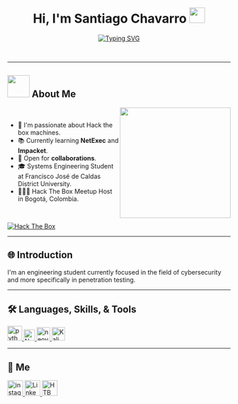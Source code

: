 <h1 align="center">Hi, I'm Santiago Chavarro <img src="https://media.giphy.com/media/hvRJCLFzcasrR4ia7z/giphy.gif" width="35"></h1>
<p align="center">
  <a href="https://git.io/typing-svg"><img src="https://readme-typing-svg.herokuapp.com?font=Fira+Code&pause=1000&color=6BF727&center=true&vCenter=true&width=435&lines=Software+Engineer+Student;CTF+Player;Passionate+About+Cybersecurity" alt="Typing SVG" /></a>
</p>

<br>

---

## <picture><img src="https://github.com/7oSkaaa/7oSkaaa/blob/main/Images/about_me.gif?raw=true" width="50px"></picture> About Me

<picture>
  <img align="right" src="https://github.com/d3vjh/d3vjh/blob/main/Resources/Gisac.gif" width="250px">
</picture>

&nbsp;

- 🚀 I'm passionate about Hack the box machines.
- 📚 Currently learning **NetExec** and **Impacket**.
- 🤝 Open for **collaborations**.
- 🎓 Systems Engineering Student at Francisco José de Caldas District University.
- 👨🏻‍💻 Hack The Box Meetup Host in Bogotá, Colombia.
&nbsp;

&nbsp;

<a href="https://app.hackthebox.com/profile/1952911" target="_blank">
    <img src="https://www.hackthebox.com/badge/image/1952911" alt="Hack The Box">
</a>
  


---

## 🌐 Introduction

I'm an engineering student currently focused in the field of cybersecurity and more specifically in penetration testing.

---

## 🛠️ Languages, Skills, & Tools 
<div align="left">
  <a href="https://www.python.org/doc/" target="_blank">
    <img src="https://skillicons.dev/icons?i=py" height="33" alt="python logo" />
  </a>
  <a href="https://nmap.org" target="_blank">
    <img src="https://nmap.org/images/sitelogo-nmap.svg" height="25" alt="Nmap logo" />
  </a>
  <a href="https://neovim.io/doc/" target="_blank">
    <img src="https://skillicons.dev/icons?i=neovim" height="30" alt="neovim logo" />
  </a>
  <a href="https://www.kali.org" target="_blank">
    <img src="https://upload.wikimedia.org/wikipedia/commons/thumb/2/2b/Kali-dragon-icon.svg/2048px-Kali-dragon-icon.svg.png" height="30" alt="Kali OS logo" />
  </a>
</div>

---


## 🌟 Me
<div align="left">
   <a href="https://www.instagram.com/lorax_ch/" target="_blank">
    <img src="https://img.shields.io/static/v1?message=Instagram&logo=instagram&label=&color=E4405F&logoColor=white&labelColor=&style=for-the-badge" height="35" alt="instagram"  />
  </a>
  <a href="https://www.linkedin.com/in/santiago-chavarro-florez-948aa62ba/" target="_blank">
    <img src="https://img.shields.io/static/v1?message=LinkedIn&logo=linkedin&label=&color=0077B5&logoColor=white&labelColor=&style=for-the-badge" height="35" alt="LinkedIn"  />
  </a>
  <a href="https://app.hackthebox.com/users/1952911" target="_blank">
    <img src="https://resources.hackthebox.com/hubfs/HacktheBox%20Logo.png" height="35" alt="HTB"  />
  </a>
</div>
